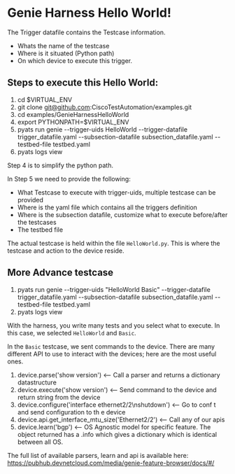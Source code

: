 # Genie Harness Hello World!

The Trigger datafile contains the Testcase information.
 * Whats the name of the testcase
 * Where is it situated (Python path)
 * On which device to execute this trigger.

## Steps to execute this Hello World:

1. cd $VIRTUAL_ENV
2. git clone git@github.com:CiscoTestAutomation/examples.git
3. cd examples/GenieHarnessHelloWorld
4. export PYTHONPATH=$VIRTUAL_ENV
5. pyats run genie --trigger-uids HelloWorld --trigger-datafile trigger_datafile.yaml --subsection-datafile subsection_datafile.yaml --testbed-file testbed.yaml
6. pyats logs view

Step 4 is to simplify the python path. 

In Step 5 we need to provide the following:

* What Testcase to execute with trigger-uids, multiple testcase can be provided
* Where is the yaml file which contains all the triggers definition
* Where is the subsection datafile, customize what to execute before/after the testcases
* The testbed file

The actual testcase is held within the file `HelloWorld.py`. This is where the testcase and action to the device reside.

## More Advance testcase

1. pyats run genie --trigger-uids "HelloWorld Basic" --trigger-datafile trigger_datafile.yaml --subsection-datafile subsection_datafile.yaml --testbed-file testbed.yaml
2. pyats logs view

With the harness, you write many tests and you select what to execute. In this
case, we selected `HelloWorld` and `Basic`.

In the `Basic` testcase, we sent commands to the device. There are many different API to use to interact with the devices; here are the most useful ones.

1. device.parse('show version') <-- Call a parser and returns a dictionary datastructure
2. device.execute('show version') <-- Send command to the device and return string from the device
3. device.configure('interface ethernet2/2\nshutdown') <-- Go to conf t and send configuration to th    e device
4. device.api.get_interface_mtu_size('Ethernet2/2') <-- Call any of our apis
5. device.learn('bgp') <-- OS Agnostic model for specific feature. The object returned has a .info which gives a dictionary which is identical between all OS.

The full list of available parsers, learn and api is available here: https://pubhub.devnetcloud.com/media/genie-feature-browser/docs/#/
